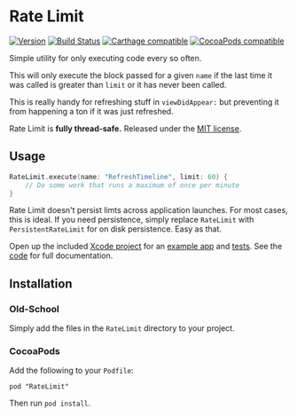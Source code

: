 # Rate Limit

[![Version](https://img.shields.io/github/release/soffes/RateLimit.svg)](https://github.com/soffes/RateLimit/releases) [![Build Status](https://travis-ci.org/soffes/RateLimit.svg?branch=master)](https://travis-ci.org/soffes/RateLimit) [![Carthage compatible](https://img.shields.io/badge/Carthage-compatible-4BC51D.svg?style=flat)](https://github.com/Carthage/Carthage) [![CocoaPods compatible](https://img.shields.io/cocoapods/v/RateLimit.svg)](https://cocoapods.org/pods/RateLimit)

Simple utility for only executing code every so often.

This will only execute the block passed for a given `name` if the last time it was called is greater than `limit` or it has never been called.

This is really handy for refreshing stuff in `viewDidAppear:` but preventing it from happening a ton if it was just refreshed.

Rate Limit is **fully thread-safe.** Released under the [MIT license](LICENSE).


## Usage

``` swift
RateLimit.execute(name: "RefreshTimeline", limit: 60) {
    // Do some work that runs a maximum of once per minute
}
```

Rate Limit doesn't persist limts across application launches. For most cases, this is ideal. If you need persistence, simply replace `RateLimit` with `PersistentRateLimit` for on disk persistence. Easy as that.

Open up the included [Xcode project](RateLimit.xcodeproj) for an [example app](Example) and [tests](Tests). See the [code](RateLimit/RateLimit.swift) for full documentation.


## Installation

### Old-School

Simply add the files in the `RateLimit` directory to your project.

### CocoaPods

Add the following to your `Podfile`:
```
pod "RateLimit"
```
Then run `pod install`.

